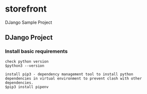 # storefront
DJango Sample Project
## DJango Project
### Install basic requirements
```
check python version
$python3 --version

install pip3 - dependency management tool to install python dependencies in virtual environment to prevent clash with other dependencies.
$pip3 install pipenv
```
